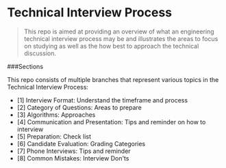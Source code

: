 # Technical Interview Process

>This repo is aimed at providing an overview of what an engineering technical interview
>process may be and illustrates the areas to focus on studying as well as the 
>how best to approach the technical discussion.

###Sections

This repo consists of multiple branches that represent various topics in the Technical Interview Process:

  - [1] Interview Format: Understand the timeframe and process
  - [2] Category of Questions: Areas to prepare
  - [3] Algorithms: Approaches  
  - [4] Communication and Presentation: Tips and reminder on how to interview  
  - [5] Preparation: Check list
  - [6] Candidate Evaluation: Grading Categories
  - [7] Phone Interviews: Tips and reminder    
  - [8] Common Mistakes: Interview Don'ts 



[Interview Format]: <https://github.com/WilliamHoang/interview_process/tree/Interview_Format>
[Category of Questions]: <https://github.com/WilliamHoang/interview_process/tree/Categories_of_Questions>
[Algorithms]: <https://github.com/WilliamHoang/interview_process/tree/Algorithms>
[Communication and Presentation]: <https://github.com/WilliamHoang/interview_process/tree/Communications_and_Presentation>
[Preparation]: <https://github.com/WilliamHoang/interview_process/tree/Preparation>
[Candidate Evaluation]: <https://github.com/WilliamHoang/interview_process/tree/Candidate_Evaluation>
[Phone Interviews]: <https://github.com/WilliamHoang/interview_process/tree/Phone_Interviews>
[Common Mistakes]: <https://github.com/WilliamHoang/interview_process/tree/Common_Mistakes>

